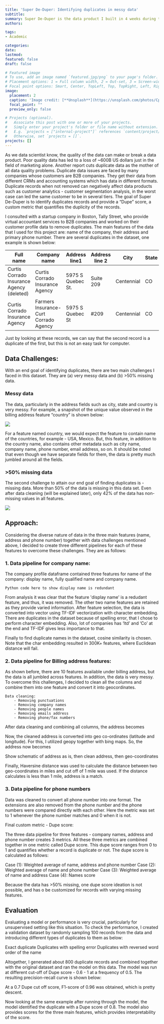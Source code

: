 ```yaml
---
title: 'Super De-Duper: Identifying duplicates in messy data'
subtitle: 
summary: Super De-Duper is the data product I built in 4 weeks during the insight data science fellowship
authors:

tags:
- Academic

categories:
date: 
lastmod: 
featured: false
draft: false

# Featured image
# To use, add an image named `featured.jpg/png` to your page's folder.
# Placement options: 1 = Full column width, 2 = Out-set, 3 = Screen-width
# Focal point options: Smart, Center, TopLeft, Top, TopRight, Left, Right, BottomLeft, Bottom, BottomRight
image:
  placement: 2
  caption: 'Image credit: [**Unsplash**](https://unsplash.com/photos/CpkOjOcXdUY)'
  focal_point: ""
  preview_only: false

# Projects (optional).
#   Associate this post with one or more of your projects.
#   Simply enter your project's folder or file name without extension.
#   E.g. `projects = ["internal-project"]` references `content/project/deep-learning/index.md`.
#   Otherwise, set `projects = []`.
projects: []
---
```



As we data scientist know, the quality of the data can make or break a data product. Poor quality data has led to a loss of ~600B US dollars just in the field of marketing alone. Another report cuts duplicate data as the mother of all data quality problems. Duplicate data issues are faced by many companies whose customers are B2B companies. They get their data from different CRMs and accounting systems which has data in different formats. Duplicate records when not removed can negatively affect data products such as customer analytics - customer segmentation analysis, in the worst case can led the same customer to be in several tiers. The goal of Super De-Duper is to identify duplicates records and provide a “Dupe” score, a custom metric that quantifies the duplicity of the records. 

I consulted with a startup company in Boston, Tally Street, who provide virtual accountant services to B2B companies and worked on their customer profile data to remove duplicates. The main features of the data that I used for this project are: name of the company, their address and primary phone number. There are several duplicates in the dataset, one example is shown below:

| Full name      | Company name | Address line1 | Address line 2 | City | State | Zipcode | Phone number |
| ----------- | ----------- | ----------- | ----------- | ----------- | ----------- | ----------- | ----------- |
| Curtis Corrado Insurance Agency (deleted) | Curtis Corrado Insurance Agency | 5975 S Quebec St. | Suite 209 | Centennial | CO | 80111 | (303) 220-7688 |
| Curtis Corrado Insurance Agency | Farmers Insurance-Curt Corrado Agency | 5975 S Quebec St | #209 | Centennial | CO | 80111 | 3032207688 |

Just by looking at these records, we can say that the second record is a duplicate of the first, but this is not an easy task for computer.

## Data Challenges:

With an end goal of identifying duplicates, there are two main challenges I faced in this dataset. They are (a) very messy data and (b) >50% missing data. 

### Messy data 
The data, particularly in the address fields such as city, state and country is very messy. For example, a snapshot of the unique value observed in the billing address feature “country” is shown below: 

 ![](deduplicate_country_name.png)

For a feature named country, we would expect the feature to contain name of the countries, for example - USA, Mexico. But, this feature, in addition to the country name, also contains other metadata such as city name, company name, phone number, email address, so on. It should be noted that even though we have separate fields for them, the data is pretty much jumbled around all the fields. 

### >50% missing data
The second challenge to attain our end goal of finding duplicates is - missing data. More than 50% of the data is missing in this data set. Even after data cleaning (will be explained later), only 42% of the data has non-missing values in all features. 

![](deduplicate_missing_data.png)

## Approach:

Considering the diverse nature of data in the three main features (name, address and phone number) together with data challenges mentioned above, I decided to create three different pipelines for each of these features to overcome these challenges. They are as follows:

### 1. Data pipeline for company name: 
	
The company profile dataframe contained three features for name of the company: display name, fully qualified name and company name. 

	Python code here to show display name is redundant

From analysis it was clear that the feature 'display name' is a redudant feature, and thus, it was removed. The other two name features are retained as they provide varied information. After feature selection, the data is converted into vector using TF-IDF vectorization with character embedding. There are duplicates in the dataset because of spelling error, that I chose to perform character embedding. Also, lot of companies has ‘ltd’ and ‘Co’ at the end and TF-IDF gives less importance to that. 
	
Finally to find duplicate names in the dataset, cosine similarity is chosen. Note that the char embedding resulted in 300K+ features, where Euclidean distance will fail. 

### 2. Data pipeline for Billing address features:

As shown before, there are 10 features available under billing address, but the data is all jumbled across features. In addition, the data is very messy. To overcome this challenges, I decided to clean all the columns and combine them into one feature and convert it into geocordinates. 

	Data cleaning:
		- Removing punctuations
		- Removing company names
		- Removing people names
		- Removing emails address
		- Removing phone/fax numbers
After data cleaning and combining all columns, the address becomes

Now, the cleaned address is converted into geo co-ordinates (latitude and longitude). For this, I utilized geopy together with bing maps. So, the address now becomes

	
Show schematic of address as is, then clean address, then geo-coordinates

Finally, Haversine distance was used to calculate the distance between two geo-coordinates in miles and cut off of 1 mile was used. If the distance calculates is less than 1 mile, address is a match. 

### 3. Data pipeline for phone numbers

Data was cleaned to convert all phone number into one format. The extensions are also removed from the phone number and the phone numbers were compared directly with each other. Here the metric was set to 1 whenever the phone number matches and 0 when it is not. 

Final custom metric - Dupe score:

The three data pipeline for three features - company names, address and phone number creates 3 metrics. All these three metrics are combined together in one metric called Dupe score. This dupe score ranges from 0 to 1 and quantifies whether a record is duplicate or not. The dupe score is calculated as follows:

Case (1): Weighted average of name, address and phone number
Case (2): Weighted average of name and phone number
Case (3): Weighted average of name and address
Case (4): Names score

Because the data has >50% missing, one dupe score ideation is not possible, and has o be customized for records with varying missing features. 

## Evaluation

Evaluating a model or performance is very crucial, particularly for unsupervised setting like this situation. To check the performance, I created a validation dataset by randomly sampling 100 records from the data and introducing different types of duplicates to them as below:

Exact duplicate
Duplicates with spelling error
Duplicates with reversed word order of the name

Altogether, I generated about 800 duplicate records and combined together with the original dataset and ran the model on this data. The model was run at different cut-off of Dupe score - 0.6 - 1 at a frequency of 0.5. The resulting precision-recall curve is shown below:

At a 0.7 Dupe cut off score, F1-score of 0.96 was obtained, which is pretty descent. 

Now looking at the same example after running through the model, the model identified the duplicate with a Dupe score of 0.8. The model also provides scores for the three main features, which provides interpretability of the score. 


